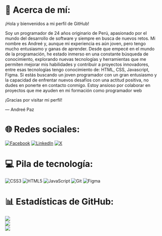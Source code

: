 # 💫 Acerca de mí:
¡Hola y bienvenidos a mi perfil de GitHub!

Soy un programador de 24 años originario de Perú, apasionado por el mundo del desarrollo de software y siempre en busca de nuevos retos. Mi nombre es Andreé y, aunque mi experiencia es aún joven, pero tengo mucho entusiasmo y ganas de aprender. Desde que empecé en el mundo de la programación, he estado inmerso en una constante búsqueda de conocimiento, explorando nuevas tecnologías y herramientas que me permiten mejorar mis habilidades y contribuir a proyectos innovadores, entre esas tecnologías tengo conocimiento de: HTML, CSS, Javascript, Figma.
Si estás buscando un joven programador con un gran entusiasmo y la capacidad de enfrentar nuevos desafíos con una actitud positiva, no dudes en ponerte en contacto conmigo. Estoy ansioso por colaborar en proyectos que me ayuden en mi formación como programador web

¡Gracias por visitar mi perfil!

— Andreé Paz

# 🌐 Redes sociales:
[![Facebook](https://img.shields.io/badge/Facebook-%231877F2.svg?logo=Facebook&logoColor=white)](https://facebook.com/luisandree.pazmorales) [![LinkedIn](https://img.shields.io/badge/LinkedIn-%230077B5.svg?logo=linkedin&logoColor=white)](https://linkedin.com/in/luis-andree-paz-morales-37976630a/) [![X](https://img.shields.io/badge/X-black.svg?logo=X&logoColor=white)](https://x.com/AndreePM9) 

# 💻 Pila de tecnología:
![CSS3](https://img.shields.io/badge/css3-%231572B6.svg?style=for-the-badge&logo=css3&logoColor=white) ![HTML5](https://img.shields.io/badge/html5-%23E34F26.svg?style=for-the-badge&logo=html5&logoColor=white) ![JavaScript](https://img.shields.io/badge/javascript-%23323330.svg?style=for-the-badge&logo=javascript&logoColor=%23F7DF1E) ![Git](https://img.shields.io/badge/git-%23F05033.svg?style=for-the-badge&logo=git&logoColor=white) ![Figma](https://img.shields.io/badge/figma-%23F24E1E.svg?style=for-the-badge&logo=figma&logoColor=white)

# 📊 Estadísticas de GitHub:
![](https://github-readme-stats.vercel.app/api?username=AndreePaz&theme=darcula&hide_border=false&include_all_commits=false&count_private=false)<br/>
![](https://github-readme-streak-stats.herokuapp.com/?user=AndreePaz&theme=darcula&hide_border=false)<br/>
![](https://github-readme-stats.vercel.app/api/top-langs/?username=AndreePaz&theme=darcula&hide_border=false&include_all_commits=false&count_private=false&layout=compact)

<!-- Proudly created with GPRM ( https://gprm.itsvg.in ) -->




<!-- Proudly created with GPRM ( https://gprm.itsvg.in ) -->
